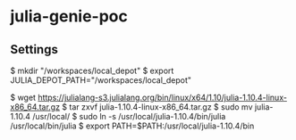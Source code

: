 # julia-genie-poc



## Settings

$ mkdir "/workspaces/local_depot"
$ export JULIA_DEPOT_PATH="/workspaces/local_depot"

$ wget https://julialang-s3.julialang.org/bin/linux/x64/1.10/julia-1.10.4-linux-x86_64.tar.gz
$ tar zxvf julia-1.10.4-linux-x86_64.tar.gz
$ sudo mv julia-1.10.4 /usr/local/
$ sudo ln -s /usr/local/julia-1.10.4/bin/julia /usr/local/bin/julia
$ export PATH=$PATH:/usr/local/julia-1.10.4/bin


